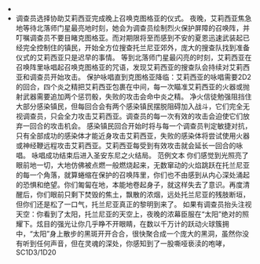 -
- 调查员选择协助艾莉西亚完成晚上召唤克图格亚的仪式。
  夜晚，艾莉西亚焦急地等待北落师门星最亮地时刻，她会为调查员绘制烈火保护屏障的召唤阵，并叮嘱调查员不要目睹克图格亚。而对期限将至而感到不安的夏恩迅速武装起已经完全控制住的镇民，开始全方位搜查托兰尼亚郊外，庞大的搜查队找到准备仪式的艾莉西亚只是迟早的事情。
  等到北落师门星最闪亮的时刻，艾莉西亚在召唤阵里咏唱起召唤克图格亚的咒语，发现艾莉西亚的搜查队会持续对艾莉西亚和调查员开始攻击。
  保护咏唱直到克图格亚降临：艾莉西亚的咏唱需要2D2的回合，四个炎之精把艾莉西亚包裹在中间，每一次瞄准艾莉西亚的火器或抛射武器需要追加两个惩罚骰，失败的攻击会命中炎之精。
  净火信徒勉强阻挡住大部分感染镇民，但每回合会有两个感染镇民摆脱阻碍加入战斗，它们完全无视调查员，只会全力攻击艾莉西亚。调查员的每一次有效的攻击会迫使它们放弃一回合的攻击机会。
  感染镇民回合开始时将与每一个调查员判定敏捷对抗，只有全部成功的感染体才能近身攻击艾莉西亚，失败的感染体将尝试使用火器或神经鞭远程攻击艾莉西亚。艾莉西亚每受到有效攻击就会延长一回合的咏唱。
  咏唱成功结束后进入圣安东尼之火结局。
  范例文本
  你们感觉到光照亮了眼前地一切，大地仿佛被点燃一般燃烧起来，无数窜动的火焰跳跃在托兰尼亚的每一个角落，就算蜷缩在保护的召唤阵里，你们也不由感到从内心深处涌起的恐惧和绝望。你们匍匐在地，本能地卷起身子，就这样失去了意识。再度清醒后，你们眼前只剩下焚毁的焦土，飘散的浓烟，远处托兰尼亚的残肢断垣，但你们还是松了一口气，托兰尼亚真正的黎明到来了。
  如果有调查员抬头注视天空：你看到了太阳，托兰尼亚的天空上，夜晚的浓幕臣服在“太阳”绝对的照耀下。炫目的强光让你几乎睁不开眼睛，在数以千万计的跃动火球簇拥中，“太阳”身上散步的黑斑开开合合，很快聚合成一个庞大的黑洞，虽然你没有听到任何声音，但在灵魂的深处，你感知到了一股嘶哑亵渎的咆哮，SC1D3/1D20